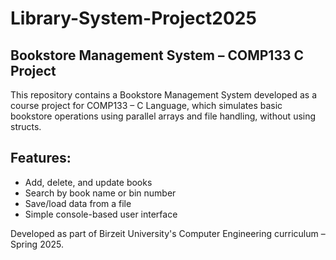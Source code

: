 # Library-System-Project2025
## Bookstore Management System – COMP133 C Project
This repository contains a Bookstore Management System developed as a course project for COMP133 – C Language, which simulates basic bookstore operations using parallel arrays and file handling, without using structs.

## Features:
- Add, delete, and update books
- Search by book name or bin number
- Save/load data from a file
- Simple console-based user interface
  
Developed as part of Birzeit University's Computer Engineering curriculum – Spring 2025.


